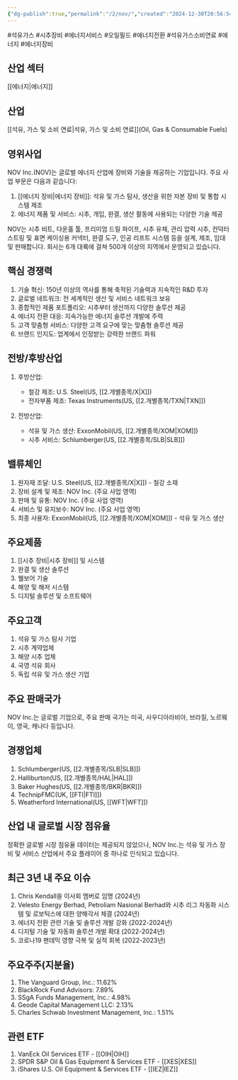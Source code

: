 ```yaml
---
{"dg-publish":true,"permalink":"/2/nov/","created":"2024-12-30T20:56:54.774+09:00","updated":"2025-07-29T21:37:04.981+09:00"}
---
```


#석유가스 #시추장비 #에너지서비스 #오일필드 #에너지전환 #석유가스소비연료 #에너지 #에너지장비 

## 산업 섹터

[[에너지\|에너지]]

## 산업

[[석유, 가스 및 소비 연료\|석유, 가스 및 소비 연료]](Oil, Gas & Consumable Fuels)

## 영위사업

NOV Inc.(NOV)는 글로벌 에너지 산업에 장비와 기술을 제공하는 기업입니다. 주요 사업 부문은 다음과 같습니다:

1. [[에너지 장비\|에너지 장비]]: 석유 및 가스 탐사, 생산을 위한 자본 장비 및 통합 시스템 제조
2. 에너지 제품 및 서비스: 시추, 개입, 완결, 생산 활동에 사용되는 다양한 기술 제공

NOV는 시추 비트, 다운홀 툴, 프리미엄 드릴 파이프, 시추 유체, 관리 압력 시추, 컨덕터 스트링 및 표면 케이싱용 커넥터, 완결 도구, 인공 리프트 시스템 등을 설계, 제조, 임대 및 판매합니다. 회사는 6개 대륙에 걸쳐 500개 이상의 지역에서 운영되고 있습니다.

## 핵심 경쟁력

1. 기술 혁신: 150년 이상의 역사를 통해 축적된 기술력과 지속적인 R&D 투자
2. 글로벌 네트워크: 전 세계적인 생산 및 서비스 네트워크 보유
3. 종합적인 제품 포트폴리오: 시추부터 생산까지 다양한 솔루션 제공
4. 에너지 전환 대응: 지속가능한 에너지 솔루션 개발에 주력
5. 고객 맞춤형 서비스: 다양한 고객 요구에 맞는 맞춤형 솔루션 제공
6. 브랜드 인지도: 업계에서 인정받는 강력한 브랜드 파워

## 전방/후방산업

1. 후방산업:
    
    - 철강 제조: U.S. Steel(US, [[2.개별종목/X\|X]])
    - 전자부품 제조: Texas Instruments(US, [[2.개별종목/TXN\|TXN]])
    
2. 전방산업:
    
    - 석유 및 가스 생산: ExxonMobil(US, [[2.개별종목/XOM\|XOM]])
    - 시추 서비스: Schlumberger(US, [[2.개별종목/SLB\|SLB]])
    

## 밸류체인

1. 원자재 조달: U.S. Steel(US, [[2.개별종목/X\|X]]) - 철강 소재
2. 장비 설계 및 제조: NOV Inc. (주요 사업 영역)
3. 판매 및 유통: NOV Inc. (주요 사업 영역)
4. 서비스 및 유지보수: NOV Inc. (주요 사업 영역)
5. 최종 사용자: ExxonMobil(US, [[2.개별종목/XOM\|XOM]]) - 석유 및 가스 생산

## 주요제품

1. [[시추 장비\|시추 장비]] 및 시스템
2. 완결 및 생산 솔루션
3. 웰보어 기술
4. 해양 및 해저 시스템
5. 디지털 솔루션 및 소프트웨어

## 주요고객

1. 석유 및 가스 탐사 기업
2. 시추 계약업체
3. 해양 시추 업체
4. 국영 석유 회사
5. 독립 석유 및 가스 생산 기업

## 주요 판매국가

NOV Inc.는 글로벌 기업으로, 주요 판매 국가는 미국, 사우디아라비아, 브라질, 노르웨이, 영국, 캐나다 등입니다.

## 경쟁업체

1. Schlumberger(US, [[2.개별종목/SLB\|SLB]])
2. Halliburton(US, [[2.개별종목/HAL\|HAL]])
3. Baker Hughes(US, [[2.개별종목/BKR\|BKR]])
4. TechnipFMC(UK, [[FTI\|FTI]])
5. Weatherford International(US, [[WFT\|WFT]])

## 산업 내 글로벌 시장 점유율

정확한 글로벌 시장 점유율 데이터는 제공되지 않았으나, NOV Inc.는 석유 및 가스 장비 및 서비스 산업에서 주요 플레이어 중 하나로 인식되고 있습니다.

## 최근 3년 내 주요 이슈

1. Chris Kendall을 이사회 멤버로 임명 (2024년)
2. Velesto Energy Berhad, Petroliam Nasional Berhad와 시추 리그 자동화 시스템 및 로보틱스에 대한 양해각서 체결 (2024년)
3. 에너지 전환 관련 기술 및 솔루션 개발 강화 (2022-2024년)
4. 디지털 기술 및 자동화 솔루션 개발 확대 (2022-2024년)
5. 코로나19 팬데믹 영향 극복 및 실적 회복 (2022-2023년)

## 주요주주(지분율)

1. The Vanguard Group, Inc.: 11.62%
2. BlackRock Fund Advisors: 7.89%
3. SSgA Funds Management, Inc.: 4.98%
4. Geode Capital Management LLC: 2.13%
5. Charles Schwab Investment Management, Inc.: 1.51%

## 관련 ETF

1. VanEck Oil Services ETF - [[OIH\|OIH]]
2. SPDR S&P Oil & Gas Equipment & Services ETF - [[XES\|XES]]
3. iShares U.S. Oil Equipment & Services ETF - [[IEZ\|IEZ]]